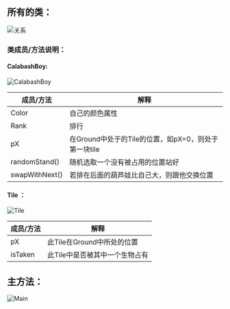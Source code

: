 ## 所有的类：


![关系](https://github.com/HIKARI513/java-2019-homeworks/blob/master/2-OOPBasics/%E9%83%AD%E5%A4%A9%E8%B4%A2-161180041/image/relation.png)

### 类成员/方法说明：
#### CalabashBoy:

![CalabashBoy](https://github.com/HIKARI513/java-2019-homeworks/blob/master/2-OOPBasics/%E9%83%AD%E5%A4%A9%E8%B4%A2-161180041/image/CalabashBoy.png)

成员/方法|解释
--|--
Color|自己的颜色属性
Rank|排行
pX|在Ground中处于的Tile的位置，如pX=0，则处于第一块tile
randomStand()|随机选取一个没有被占用的位置站好
swapWithNext()|若排在后面的葫芦娃比自己大，则跟他交换位置

#### Tile ：

![Tile](https://github.com/HIKARI513/java-2019-homeworks/blob/master/2-OOPBasics/%E9%83%AD%E5%A4%A9%E8%B4%A2-161180041/image/Tile.png?raw=true)

成员/方法|解释
--|--
pX|此Tile在Ground中所处的位置
isTaken|此Tile中是否被其中一个生物占有


## 主方法：

![Main](https://github.com/HIKARI513/java-2019-homeworks/blob/master/2-OOPBasics/%E9%83%AD%E5%A4%A9%E8%B4%A2-161180041/image/Main.png)



    

